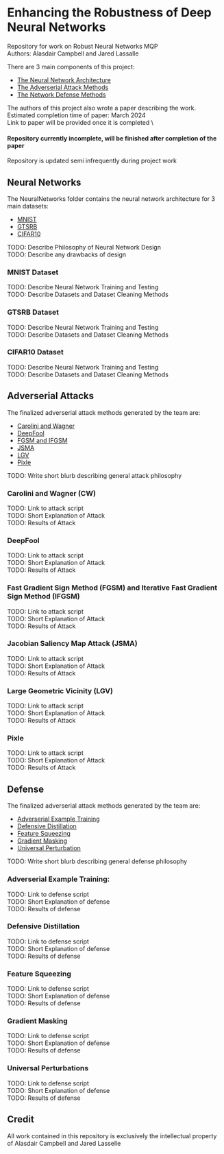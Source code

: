 # Enhancing the Robustness of Deep Neural Networks
Repository for work on Robust Neural Networks MQP \
Authors: Alasdair Campbell and Jared Lassalle

There are 3 main components of this project:
* [The Neural Network Architecture](#Neural-Networks)
* [The Adverserial Attack Methods](#Adverserial-Attacks)
* [The Network Defense Methods](#Defense)

The authors of this project also wrote a paper describing the work. \
Estimated completion time of paper: March 2024 \
Link to paper will be provided once it is completed \

#### Repository currently incomplete, will be finished after completion of the paper
Repository is updated semi infrequently during project work

## Neural Networks

The NeuralNetworks folder contains the neural network architecture for 3 main datasets: 
* [MNIST](#MNIST-Dataset)
* [GTSRB](#GTSRB-Dataset)
* [CIFAR10](#CIFAR10-Dataset)

TODO: Describe Philosophy of Neural Network Design \
TODO: Describe any drawbacks of design

### MNIST Dataset
TODO: Describe Neural Network Training and Testing \
TODO: Describe Datasets and Dataset Cleaning Methods

### GTSRB Dataset
TODO: Describe Neural Network Training and Testing \
TODO: Describe Datasets and Dataset Cleaning Methods

### CIFAR10 Dataset
TODO: Describe Neural Network Training and Testing \
TODO: Describe Datasets and Dataset Cleaning Methods

## Adverserial Attacks
The finalized adverserial attack methods generated by the team are:
* [Carolini and Wagner](#Carolini-and-Wagner-(CW))
* [DeepFool](#DeepFool)
* [FGSM and IFGSM](#Fast-Gradient-Sign-Method-(FGSM)-and-Iterative-Fast-Gradient-Sign-Method-(IFGSM))
* [JSMA](#Jacobian-Saliency-Map-Attack-(JSMA))
* [LGV](#Large-Geometric-Vicinity-(LGV))
* [Pixle](#Pixle)

TODO: Write short blurb describing general attack philosophy

### Carolini and Wagner (CW)
TODO: Link to attack script \
TODO: Short Explanation of Attack \
TODO: Results of Attack

### DeepFool
TODO: Link to attack script \
TODO: Short Explanation of Attack \
TODO: Results of Attack

### Fast Gradient Sign Method (FGSM) and Iterative Fast Gradient Sign Method (IFGSM)
TODO: Link to attack script \
TODO: Short Explanation of Attack \
TODO: Results of Attack

### Jacobian Saliency Map Attack (JSMA)
TODO: Link to attack script \
TODO: Short Explanation of Attack \
TODO: Results of Attack

### Large Geometric Vicinity (LGV)
TODO: Link to attack script \
TODO: Short Explanation of Attack \
TODO: Results of Attack

### Pixle
TODO: Link to attack script \
TODO: Short Explanation of Attack \
TODO: Results of Attack

## Defense

The finalized adverserial attack methods generated by the team are:
* [Adverserial Example Training](#Adverserial-Example-Training)
* [Defensive Distillation](#Defensive-Distillation)
* [Feature Squeezing](#Feature-Squeezing)
* [Gradient Masking](#Gradient_Masking)
* [Universal Perturbation](#Universal-Perturbation)

TODO: Write short blurb describing general defense philosophy

### Adverserial Example Training:
TODO: Link to defense script \
TODO: Short Explanation of defense \
TODO: Results of defense

### Defensive Distillation
TODO: Link to defense script \
TODO: Short Explanation of defense \
TODO: Results of defense

### Feature Squeezing
TODO: Link to defense script \
TODO: Short Explanation of defense \
TODO: Results of defense

### Gradient Masking
TODO: Link to defense script \
TODO: Short Explanation of defense \
TODO: Results of defense

### Universal Perturbations
TODO: Link to defense script \
TODO: Short Explanation of defense \
TODO: Results of defense

## Credit
All work contained in this repository is exclusively the intellectual property of Alasdair Campbell and Jared Lasselle
